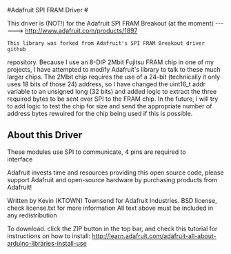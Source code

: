 #Adafruit SPI FRAM Driver #

This driver is (NOT!) for the Adafruit SPI FRAM Breakout (at the moment)
    ------> http://www.adafruit.com/products/1897

    This library was forked from Adafruit's SPI FRAM Breakout driver github
repository.  Because I use an 8-DIP 2Mbit Fujitsu FRAM chip in one of my
projects, I have attempted to modify Adafruit's library to talk to these
much larger chips.  The 2Mbit chip requires the use of a 24-bit (technically
it only uses 18 bits of those 24) address, so I have changed the uint16_t
addr variable to an unsigned long (32 bits) and added logic to extract the
three required bytes to be sent over SPI to the FRAM chip.
    In the future, I will try to add logic to test the chip for size and
send the appropriate number of address bytes rewuired for the chip being
used if this is possible.

## About this Driver ##

These modules use SPI to communicate, 4 pins are required to  
interface

Adafruit invests time and resources providing this open source code,
please support Adafruit and open-source hardware by purchasing
products from Adafruit!

Written by Kevin (KTOWN) Townsend for Adafruit Industries.
BSD license, check license.txt for more information
All text above must be included in any redistribution

To download. click the ZIP button in the top bar, and check this tutorial
for instructions on how to install:
http://learn.adafruit.com/adafruit-all-about-arduino-libraries-install-use
